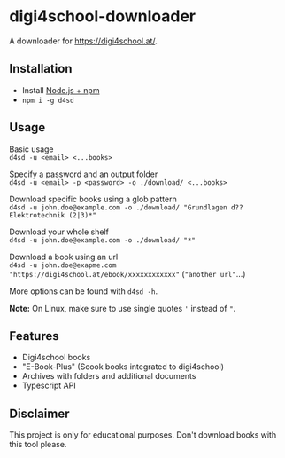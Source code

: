 # digi4school-downloader

A downloader for https://digi4school.at/.

## Installation

- Install [Node.js + npm](https://nodejs.org/)
- `npm i -g d4sd`

## Usage

Basic usage  
`d4sd -u <email> <...books>`

Specify a password and an output folder  
`d4sd -u <email> -p <password> -o ./download/ <...books>`

Download specific books using a glob pattern  
`d4sd -u john.doe@example.com -o ./download/ "Grundlagen d?? Elektrotechnik (2|3)*"`

Download your whole shelf  
`d4sd -u john.doe@example.com -o ./download/ "*"`

Download a book using an url  
`d4sd -u john.doe@exapme.com "https://digi4school.at/ebook/xxxxxxxxxxxx"` (`"another url"`...)

More options can be found with `d4sd -h`.

**Note:** On Linux, make sure to use single quotes `'` instead of `"`.

## Features

- Digi4school books
- "E-Book-Plus" (Scook books integrated to digi4school)
- Archives with folders and additional documents
- Typescript API

## Disclaimer

This project is only for educational purposes. Don't download books with this tool please.
